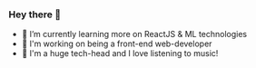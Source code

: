 ### Hey there 👋

- 🌱 I’m currently learning more on ReactJS & ML technologies
- 🔭 I'm working on being a front-end web-developer
- 🎵 I'm a huge tech-head and I love listening to music!


<!--
**sarthakshrestha/sarthakshrestha** is a ✨ _special_ ✨ repository because its `README.md` (this file) appears on your GitHub profile.

Here are some ideas to get you started:

- 🔭 I’m currently working on ...
- 🌱 I’m currently learning more on JavaScript
- 👯 I’m looking to collaborate on ...
- 🤔 I’m looking for help with ...
- 💬 Ask me about ...
- 📫 How to reach me: ...
- 😄 Pronouns: ...
- ⚡ Fun fact: ...
-->
